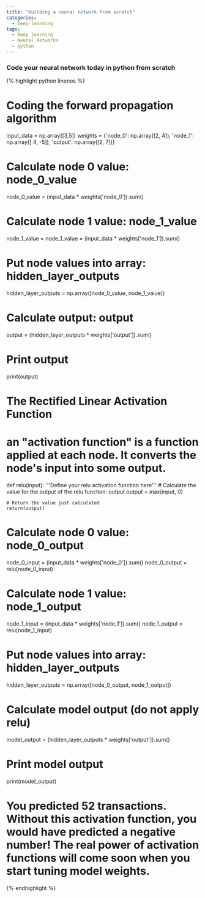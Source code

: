 ```yaml
---
title: "Building a neural network from scratch"
categories:
  - Deep-learning
tags:
  - Deep learning
  - Neural Networks
  - python
---
```


### Code your neural network today in python from scratch

{% highlight python linenos %}
# Coding the forward propagation algorithm
input_data = np.array([3,5])
weights = {'node_0': np.array([2, 4]), 'node_1': np.array([ 4, -5]), 'output': np.array([2, 7])}

# Calculate node 0 value: node_0_value
node_0_value = (input_data * weights['node_0']).sum()

# Calculate node 1 value: node_1_value
node_1_value = node_1_value = (input_data * weights['node_1']).sum()

# Put node values into array: hidden_layer_outputs
hidden_layer_outputs = np.array([node_0_value, node_1_value])

# Calculate output: output
output = (hidden_layer_outputs * weights['output']).sum()

# Print output
print(output)

# The Rectified Linear Activation Function
#  an "activation function" is a function applied at each node. It converts the node's input into some output.
def relu(input):
    '''Define your relu activation function here'''
    # Calculate the value for the output of the relu function: output
    output = max(input, 0)
    
    # Return the value just calculated
    return(output)

# Calculate node 0 value: node_0_output
node_0_input = (input_data * weights['node_0']).sum()
node_0_output = relu(node_0_input)

# Calculate node 1 value: node_1_output
node_1_input = (input_data * weights['node_1']).sum()
node_1_output = relu(node_1_input)

# Put node values into array: hidden_layer_outputs
hidden_layer_outputs = np.array([node_0_output, node_1_output])

# Calculate model output (do not apply relu)
model_output = (hidden_layer_outputs * weights['output']).sum()

# Print model output
print(model_output)

# You predicted 52 transactions. Without this activation function, you would have predicted a negative number! The real power of activation functions will come soon when you start tuning model weights.
{% endhighlight %}




